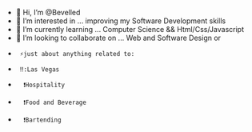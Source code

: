 - 👋 Hi, I’m @Bevelled
- 👀 I’m interested in ... improving my Software Development skills
- 🌱 I’m currently learning ... Computer Science && Html/Css/Javascript 
- 💞️ I’m looking to collaborate on ... Web and Software Design or
-      ⚡just about anything related to:
-      ‼️:Las Vegas 
-       ❗Hospitality 
-       ❗Food and Beverage  
-       ❗Bartending

<!---
Bevelled/Bevelled is a ✨ special ✨ repository because its `README.md` (this file) appears on your GitHub profile.
You can click the Preview link to take a look at your changes.
--->
